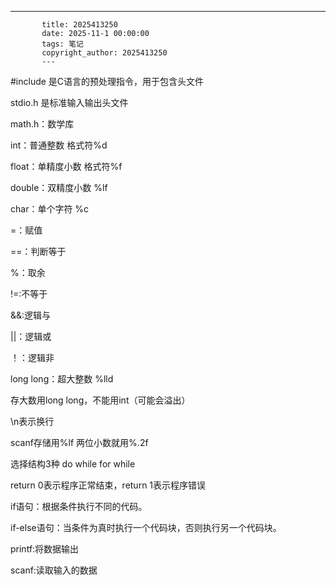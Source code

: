 ---
           title: 2025413250
           date: 2025-11-1 00:00:00
           tags: 笔记
           copyright_author: 2025413250
           ---
           

#include 是C语言的预处理指令，用于包含头文件

stdio.h 是标准输入输出头文件

math.h：数学库

int：普通整数   格式符%d

float：单精度小数    格式符%f

double：双精度小数  %lf

char：单个字符    %c

=：赋值

==：判断等于

%：取余

  !=:不等于

 &&:逻辑与

 ||：逻辑或

  ！：逻辑非

long long：超大整数    %lld  

存大数用long long，不能用int（可能会溢出）

 \n表示换行

scanf存储用%lf 两位小数就用%.2f

选择结构3种  do      while
                       for
                      while

return 0表示程序正常结束，return 1表示程序错误

if语句：根据条件执行不同的代码。

if-else语句：当条件为真时执行一个代码块，否则执行另一个代码块。

printf:将数据输出

scanf:读取输入的数据

